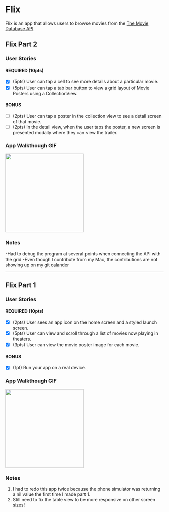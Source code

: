 # Flix

Flix is an app that allows users to browse movies from the [The Movie Database API](http://docs.themoviedb.apiary.io/#).

## Flix Part 2

### User Stories

#### REQUIRED (10pts)
- [x] (5pts) User can tap a cell to see more details about a particular movie.
- [x] (5pts) User can tap a tab bar button to view a grid layout of Movie Posters using a CollectionView.

#### BONUS
- [ ] (2pts) User can tap a poster in the collection view to see a detail screen of that movie.
- [ ] (2pts) In the detail view, when the user taps the poster, a new screen is presented modally where they can view the trailer.

### App Walkthough GIF

<img src="http://g.recordit.co/QqjVB9Ena8.gif" width=250><br>

### Notes
-Had to debug the program at several points when connecting the API with the grid
-Even though I contribute from my Mac, the contributions are not showing up on my git calander

---

## Flix Part 1

### User Stories

#### REQUIRED (10pts)
- [x] (2pts) User sees an app icon on the home screen and a styled launch screen.
- [x] (5pts) User can view and scroll through a list of movies now playing in theaters.
- [x] (3pts) User can view the movie poster image for each movie.

#### BONUS
- [x] (1pt) Run your app on a real device.

### App Walkthough GIF

<img src="http://g.recordit.co/QMfKjVehPZ.gif" width=250><br>

### Notes
1. I had to redo this app twice because the phone simulator was returning a nil value the first time I made part 1.
2. Still need to fix the table view to be more responsive on other screen sizes!
